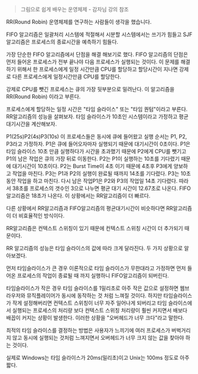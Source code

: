 > 그림으로 쉽게 배우는 운영체제 - 감자님 강의 참조

RR(Round Robin)
운영체제를 연구하는 사람들이 생각을 했습니다.

FIFO 알고리즘은 일괄처리 시스템에 적절해서 시분할 시스템에서는 쓰기가 힘들고 SJF 알고리즘은 프로세스의 종료시간을 예측하기 힘들다.

가장 단순한 FIFO 알고리즘에서 단점을 해결 해보기로 했다. 
FIFO 알고리즘의 단점은 먼저 들어온 프로세스가 전부 끝나야 다음 프로세스가 실행되는 것이다. 
이 문제를 해결하기 위해서 한 프로세스에게 일정 시간만큼 CPU를 할당하고 할당시간이 지나면 강제로 다른 프로세스에게 일정시간만큼 CPU를 할당한다. 

강제로 CPU를 뺏긴 프로세스는 큐의 가장 뒷부분으로 밀려난다. 이 알고리즘을 RR(Round Robin) 이라고 부른다.

프로세스에게 할당하는 일정 시간은 "타임 슬라이스" 또는 "타임 퀀텀"이라고 부른다.
RR알고리즘의 성능을 살펴보자.
타임 슬라이스가 10초인 시스템이라고 가정하고 평균 대기시간을 계산해보자.

P1(25s)P2(4s)P3(10s)
이 프로세스들은 동시에 큐에 들어왔고 실행 순서는 P1, P2, P3라고 가정하자.
P1은 큐에 들어오자마자 실행되기 때문에 대기시간이 0초이다.
P1은 타임 슬라이스 10초 만큼 실행하다가 시간을 초과했기 때문에 P2에게 CPU를 뺏기고 P1의 남은 작업은 큐의 가장 뒤로 이동한다.
P2는 P1이 실행하는 10초를 기다렸기 때문에 대기시간이 10초이다. P2는 Burst Time이 4초 이기 때문에 4초후 P3에게 양보하고 작업을 마친다.
P3는 P1과 P2의 실행이 완료될 때까지 14초를 기다렸다. 
P3는 10초 동안 작업을 하고 마친다.
다시 남은 작업P1은 P2와 P3의 작업일 14초 기다렸다.
따라서 38초를 프로세스의 갯수인 3으로 나누면 평균 대기 시간이 12.67초로 나온다.
FIFO 알고리즘은 18초가 나온다.
이 상황에서는 RR알고리즘이 더 빠르다.

다른 상황에서 RR알고리즘과 FIFO알고리즘의 평균대기시간이 비슷하다면 RR알고리즘이 더 비효율적인 방식이다.

RR알고리즘은 컨텍스트 스위칭이 있기 때문에 컨텍스트 스위칭 시간이 더 추가되기 때문이다. 

RR 알고리즘의 성능은 타임 슬라이스의 값에 따라 크게 달라진다. 두 가지 상황으로 알아보겠다.

먼저 타임슬라이스가 큰 경우
이론적으로 타임 슬라이스가 무한대라고 가정하면 먼저 들어온 프로세스의 작업이 종료될 때 까지 실행하니 FIFO알고리즘이 되버린다.

타임슬라이스가 작은 경우
타임 슬라이스를 1밀리초로 아주 작은 값으로 설정하면 웹브라우저와 뮤직플레이어가 동시에 동작하는 것 처럼 느껴질 것이다.
하지만 타임슬라이스가 작게 설정해버리면 컨텍스트 스위칭이 너무 자주 일어나게 되버리고 타임 슬라이스에서 실행되는 프로세스의 처리량 보다 컨텍스트 스위칭 처리량이 훨씬 커지면서 배보다 배꼽이 커지는 상황이 발생한다. 
이러한 상황을 "오버헤드가 너무 크다"라고 말한다.

최적의 타임 슬라이스를 결정하는 방법은 사용자가 느끼기에 여러 프로세스가 버벅거리지 않고 동시에 실행되는 것처럼 느껴지면서 오버헤드가 너무 크지 않는 값을 찾아야 하는 것이다. 

실제로 Windows는 타임 슬라이스가 20ms(밀리초)이고 Unix는 100ms 정도로 아주 짧다.
